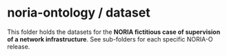 # noria-ontology / dataset

This folder holds the datasets for the **NORIA fictitious case of supervision of a network infrastructure**.
See sub-folders for each specific NORIA-O release.
